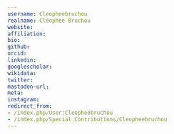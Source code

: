 ```yaml
---
username: Cleopheebruchou
realname: Cléophée Bruchou
website: 
affiliation: 
bio: 
github: 
orcid: 
linkedin: 
googlescholar: 
wikidata: 
twitter: 
mastodon-url: 
meta:
instagram:
redirect_from:
- /index.php/User:Cleopheebruchou
- /index.php/Special:Contributions/Cleopheebruchou
---
```

